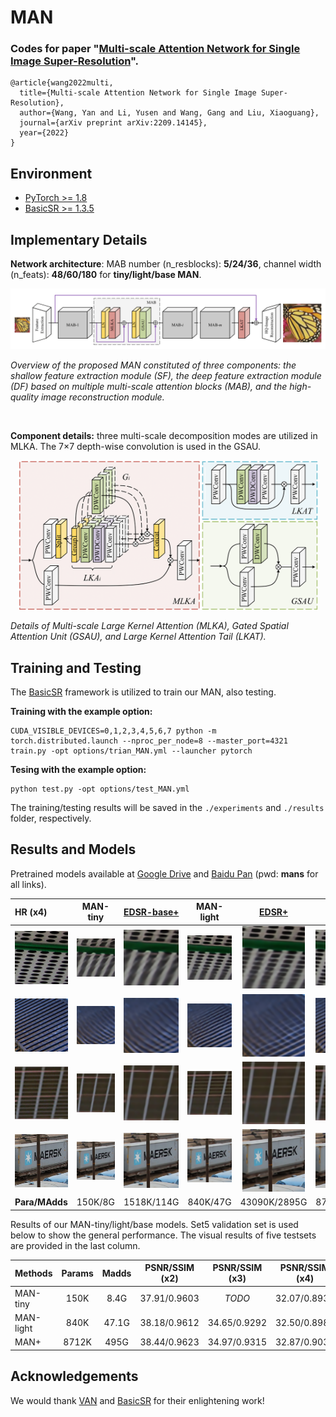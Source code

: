 # MAN
### Codes for paper "[Multi-scale Attention Network for Single Image Super-Resolution](https://arxiv.org/abs/2209.14145)".

```
@article{wang2022multi,
  title={Multi-scale Attention Network for Single Image Super-Resolution},
  author={Wang, Yan and Li, Yusen and Wang, Gang and Liu, Xiaoguang},
  journal={arXiv preprint arXiv:2209.14145},
  year={2022}
}
```

## Environment
- [PyTorch >= 1.8](https://pytorch.org/)
- [BasicSR >= 1.3.5](https://github.com/xinntao/BasicSR-examples/blob/master/README.md) 


## Implementary Details
**Network architecture**: MAB number (n_resblocks): **5/24/36**, channel width (n_feats): **48/60/180** for **tiny/light/base MAN**.
<p align="center">
    <img src="images/MAN_arch.png" width="960"> <br /></p>
    <em> Overview of the proposed MAN constituted of three components: the shallow feature extraction module (SF), the deep feature extraction module (DF) based on
    multiple multi-scale attention blocks (MAB), and the high-quality image reconstruction module. </em>
 
 &nbsp;

**Component details:** three multi-scale decomposition modes are utilized in MLKA. The 7×7 depth-wise convolution is used in the GSAU.
<p align="center">
    <img src="images/MAN_details.png" width="480"> <br /></p>
    <em> Details of Multi-scale Large Kernel Attention (MLKA), Gated Spatial Attention Unit (GSAU), and Large Kernel Attention Tail (LKAT). </em>
&nbsp;

## Training and Testing

The [BasicSR](https://github.com/XPixelGroup/BasicSR) framework is utilized to train our MAN, also testing. 

**Training with the example option:**

```
CUDA_VISIBLE_DEVICES=0,1,2,3,4,5,6,7 python -m torch.distributed.launch --nproc_per_node=8 --master_port=4321 train.py -opt options/trian_MAN.yml --launcher pytorch
```
**Tesing with the example option:**

```
python test.py -opt options/test_MAN.yml
```

The training/testing results will be saved in the `./experiments` and `./results` folder, respectively.  

## Results and Models

Pretrained models available at [Google Drive](https://drive.google.com/drive/folders/1sARYFkVeTIFVCa2EnZg9TjZvirDvUNOL?usp=sharing) and [Baidu Pan](https://pan.baidu.com/s/15CTY-mgdTuOc1I8mzIA4Ug?pwd=mans) (pwd: **mans** for all links).


|HR (x4)|MAN-tiny|[EDSR-base+](https://github.com/sanghyun-son/EDSR-PyTorch)|MAN-light|[EDSR+](https://github.com/sanghyun-son/EDSR-PyTorch)|MAN|
|       :-----       |       :-----:       |     :-----:        |        :-----:         |        :-----:         |        :-----:         |
| <img width="100" src="images/Visual_Results/U004/HR.png">| <img width="100" src="images/Visual_Results/U004/MAN-Tiny.png">|<img width="100" src="images/Visual_Results/U004/EDSR-Base.png">|<img width="100" src="images/Visual_Results/U004/MAN-Light.png">|<img width="100" src="images/Visual_Results/U004/EDSR.png">|<img width="100" src="images/Visual_Results/U004/MAN.png">|
| <img width="100" src="images/Visual_Results/U012/HR.png">| <img width="100" src="images/Visual_Results/U012/MAN-Tiny.png">|<img width="100" src="images/Visual_Results/U012/EDSR-Base.png">|<img width="100" src="images/Visual_Results/U012/MAN-Light.png">|<img width="100" src="images/Visual_Results/U012/EDSR.png">|<img width="100" src="images/Visual_Results/U012/MAN.png">|
| <img width="100" src="images/Visual_Results/U044/HR.png">| <img width="100" src="images/Visual_Results/U044/MAN-Tiny.png">|<img width="100" src="images/Visual_Results/U044/EDSR-Base.png">|<img width="100" src="images/Visual_Results/U044/MAN-Light.png">|<img width="100" src="images/Visual_Results/U044/EDSR.png">|<img width="100" src="images/Visual_Results/U044/MAN.png">|
| <img width="100" src="images/Visual_Results/D0850/HR.png">| <img width="100" src="images/Visual_Results/D0850/MAN-Tiny.png">|<img width="100" src="images/Visual_Results/D0850/EDSR-Base.png">|<img width="100" src="images/Visual_Results/D0850/MAN-Light.png">|<img width="100" src="images/Visual_Results/D0850/EDSR.png">|<img width="100" src="images/Visual_Results/D0850/MAN.png">|
|**Para/MAdds**| 150K/8G|1518K/114G|840K/47G|43090K/2895G|8712K/495G|

Results of our MAN-tiny/light/base models. Set5 validation set is used below to show the general performance. The visual results of five testsets are provided in the last column.

| Methods  |  Params   |  Madds   |PSNR/SSIM (x2)|PSNR/SSIM (x3)|PSNR/SSIM (x4)|Results|
|:---------|:---------:|:--------:|:------:|:------:|:------:|:--------:|
| MAN-tiny |      150K |     8.4G | 37.91/0.9603  |       *TODO*      | 32.07/0.8930  | [x2](https://pan.baidu.com/s/1mYkGvAlz0bSZuCVubkpsmg?pwd=mans)/[x4](https://pan.baidu.com/s/1u22su2bT4Pq_idVxAnqWdw?pwd=mans)    |
| MAN-light|      840K |    47.1G | 38.18/0.9612  | 34.65/0.9292  | 32.50/0.8988  | [x2](https://pan.baidu.com/s/1AVuPa7bsbb3qMQqMSM-IJQ?pwd=mans)/[x3](https://pan.baidu.com/s/1TRL7-Y23JddVOpEhH0ObEQ?pwd=mans)/[x4](https://pan.baidu.com/s/1T2bPZcjFRxAgMxGWtPv-Lw?pwd=mans) |
| MAN+     |     8712K |     495G | 38.44/0.9623  | 34.97/0.9315  | 32.87/0.9030  | [x2](https://pan.baidu.com/s/1pTb3Fob_7MOxMKIdopI0hQ?pwd=mans)/[x3](https://pan.baidu.com/s/1L3HEtcraU8Y9VY-HpCZdfg?pwd=mans)/[x4](https://pan.baidu.com/s/1FCNqht9zi9HecG3ExRdeWQ?pwd=mans) |

## Acknowledgements

We would thank [VAN](https://github.com/Visual-Attention-Network/VAN-Classification) and [BasicSR](https://github.com/XPixelGroup/BasicSR) for their enlightening work!
